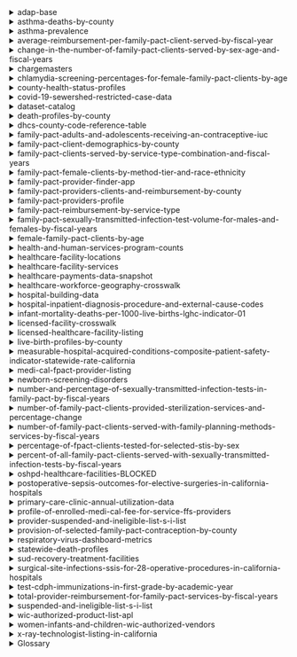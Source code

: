<details><summary>adap-base</summary>TBD</details>

<details><summary>asthma-deaths-by-county</summary>TBD</details>

<details><summary>asthma-prevalence</summary>TBD</details>

<details><summary>average-reimbursement-per-family-pact-client-served-by-fiscal-year</summary>TBD</details>

<details><summary>change-in-the-number-of-family-pact-clients-served-by-sex-age-and-fiscal-years</summary>TBD</details>

<details><summary>chargemasters</summary>TBD</details>

<details><summary>chlamydia-screening-percentages-for-female-family-pact-clients-by-age</summary>TBD</details>

<details><summary>county-health-status-profiles</summary>TBD</details>

<details><summary>covid-19-sewershed-restricted-case-data</summary>TBD</details>

<details>
<summary>dataset-catalog</summary>

The dataset-catalog directory includes code to download and import the data. The dataset-catalog-www will
vend it in a simple application. There is a lot of data here but not of it is ... accurate or perhaps up-to-date. There are some datasets in this dataset that are missing web pages or do not seem to exist now. It is, thougn, not very clear.
</details>

<details><summary>death-profiles-by-county</summary>TBD</details>

<details><summary>dhcs-county-code-reference-table</summary>TBD</details>

<details><summary>family-pact-adults-and-adolescents-receiving-an-contraceptive-iuc</summary>TBD</details>

<details><summary>family-pact-client-demographics-by-county</summary>TBD</details>

<details><summary>family-pact-clients-served-by-service-type-combination-and-fiscal-years</summary>TBD</details>

<details><summary>family-pact-female-clients-by-method-tier-and-race-ethnicity</summary>TBD</details>

<details><summary>family-pact-provider-finder-app</summary>TBD</details>

<details><summary>family-pact-providers-clients-and-reimbursement-by-county</summary>TBD</details>

<details><summary>family-pact-providers-profile</summary>TBD</details>

<details><summary>family-pact-reimbursement-by-service-type</summary>TBD</details>

<details><summary>family-pact-sexually-transmitted-infection-test-volume-for-males-and-females-by-fiscal-years</summary>TBD</details>

<details><summary>female-family-pact-clients-by-age</summary>TBD</details>

<details><summary>health-and-human-services-program-counts</summary>TBD</details>

<details>
<summary>healthcare-facility-locations</summary>

See https://data.chhs.ca.gov/dataset/healthcare-facility-locations

https://www.cdph.ca.gov/Programs/CHCQ/LCP/Pages/HealthCareFacilities.aspx.
</details>

<details><summary>healthcare-facility-services</summary>TBD</details>

<details><summary>healthcare-payments-data-snapshot</summary>TBD</details>

<details><summary>healthcare-workforce-geography-crosswalk</summary>TBD</details>

<details>
<summary>hospital-building-data</summary>

Contains construction information for the buildings, includes number of stories, and
building code in effect when built. Includes a "perm_id" assigned as "Facility number
per Facilities Development Division". Will this match up with the "facid" fields in other
datasets? We will see.
</details>

<details><summary>hospital-inpatient-diagnosis-procedure-and-external-cause-codes</summary>TBD</details>

<details><summary>infant-mortality-deaths-per-1000-live-births-lghc-indicator-01</summary>TBD</details>

<details><summary>licensed-facility-crosswalk</summary>TBD</details>

<details><summary>licensed-healthcare-facility-listing</summary>TBD</details>

<details><summary>live-birth-profiles-by-county</summary>TBD</details>

<details><summary>measurable-hospital-acquired-conditions-composite-patient-safety-indicator-statewide-rate-california</summary>TBD</details>

<details><summary>medi-cal-fpact-provider-listing</summary>TBD</details>

<details><summary>newborn-screening-disorders</summary>TBD</details>

<details><summary>number-and-percentage-of-sexually-transmitted-infection-tests-in-family-pact-by-fiscal-years</summary>TBD</details>

<details><summary>number-of-family-pact-clients-provided-sterilization-services-and-percentage-change</summary>TBD</details>

<details><summary>number-of-family-pact-clients-served-with-family-planning-methods-services-by-fiscal-years</summary>TBD</details>

<details><summary>percentage-of-fpact-clients-tested-for-selected-stis-by-sex</summary>TBD</details>

<details><summary>percent-of-all-family-pact-clients-served-with-sexually-transmitted-infection-tests-by-fiscal-years</summary>TBD</details>

<details>
<summary>oshpd-healthcare-facilities-BLOCKED</summary>

This dataset is marked on the CalHHS Open Data Portal as blocked. No idea why.
</details>

<details><summary>postoperative-sepsis-outcomes-for-elective-surgeries-in-california-hospitals</summary>TBD</details>

<details><summary>primary-care-clinic-annual-utilization-data</summary>TBD</details>

<details><summary>profile-of-enrolled-medi-cal-fee-for-service-ffs-providers</summary>TBD</details>

<details><summary>provider-suspended-and-ineligible-list-s-i-list</summary>TBD</details>

<details><summary>provision-of-selected-family-pact-contraception-by-county</summary>TBD</details>

<details><summary>respiratory-virus-dashboard-metrics</summary>TBD</details>

<details>
<summary>statewide-death-profiles</summary>

Causes thereof.
</details>

<details><summary>sud-recovery-treatment-facilities</summary>TBD</details>

<details>
<summary>surgical-site-infections-ssis-for-28-operative-procedures-in-california-hospitals</summary>

There could also be something interesting here:

https://www.cdph.ca.gov/Programs/CHCQ/HAI/Pages/AnnualHAIReports.aspx
</details>

<details><summary>test-cdph-immunizations-in-first-grade-by-academic-year</summary>TBD</details>

<details><summary>total-provider-reimbursement-for-family-pact-services-by-fiscal-years</summary>TBD</details>

<details><summary>suspended-and-ineligible-list-s-i-list</summary>TBD</details>

<details><summary>wic-authorized-product-list-apl</summary>TBD</details>

<details><summary>women-infants-and-children-wic-authorized-vendors</summary>TBD</details>

<details><summary>x-ray-technologist-listing-in-california</summary>TBD</details>

<details>
<summary>Glossary</summary>

* ACA - Affordable Care Act
* ADAP - AIDS Drug Assistance Program
* CalFresh
* CalWORKs
* CPS - Child Protective Services
* DDS 
* Family PACT
* HAI - Hospital-Acquired Infection
* IHSS
* Medicaid
* Medi-Cal
* OSHPDID - A unique number established by the Department of Health Care Access and Information (HCAI) for identifying facilities and used in the Licensed Facility Information System (LFIS).
* SIR - Standardized Infection Ratio
* SMR - Standardized Mortality Ratio
* SPC - Structural Performance Category (in re buildings)
* SNAP
* SUD - Substance-Use Disorder
* TANF - Temporary Assistance for Needy Families
* WIC

